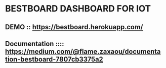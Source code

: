 # BESTBOARD DASHBOARD FOR IOT
## DEMO :: https://bestboard.herokuapp.com/
## Documentation :::: https://medium.com/@flame.zaxaou/documentation-bestboard-7807cb3375a2
